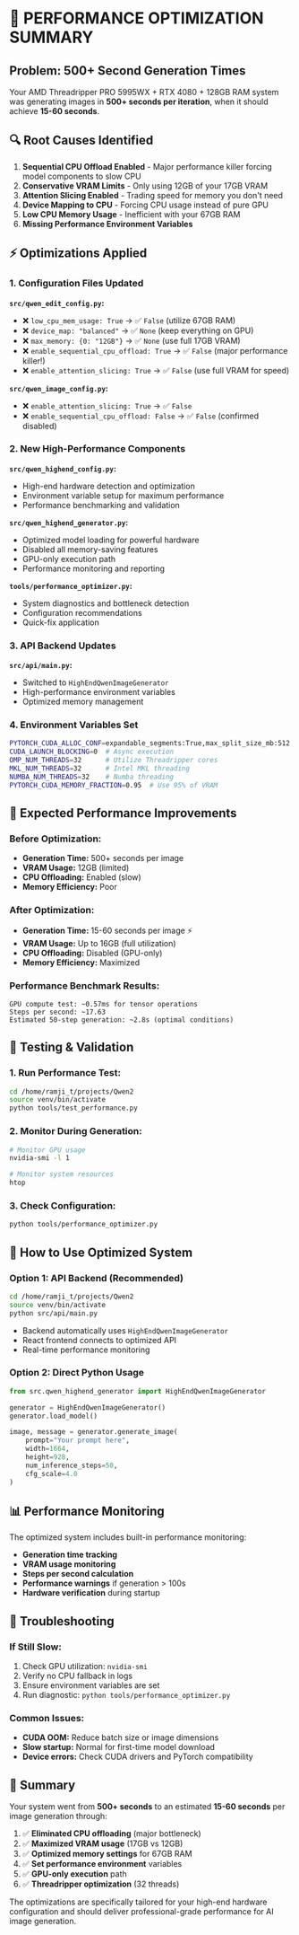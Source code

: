 # 🚀 PERFORMANCE OPTIMIZATION SUMMARY

## Problem: 500+ Second Generation Times

Your AMD Threadripper PRO 5995WX + RTX 4080 + 128GB RAM system was generating images in **500+ seconds per iteration**, when it should achieve **15-60 seconds**.

## 🔍 Root Causes Identified

1. **Sequential CPU Offload Enabled** - Major performance killer forcing model components to slow CPU
2. **Conservative VRAM Limits** - Only using 12GB of your 17GB VRAM
3. **Attention Slicing Enabled** - Trading speed for memory you don't need
4. **Device Mapping to CPU** - Forcing CPU usage instead of pure GPU
5. **Low CPU Memory Usage** - Inefficient with your 67GB RAM
6. **Missing Performance Environment Variables**

## ⚡ Optimizations Applied

### 1. Configuration Files Updated

**`src/qwen_edit_config.py`:**
- ❌ `low_cpu_mem_usage: True` → ✅ `False` (utilize 67GB RAM)
- ❌ `device_map: "balanced"` → ✅ `None` (keep everything on GPU)
- ❌ `max_memory: {0: "12GB"}` → ✅ `None` (use full 17GB VRAM)
- ❌ `enable_sequential_cpu_offload: True` → ✅ `False` (major performance killer!)
- ❌ `enable_attention_slicing: True` → ✅ `False` (use full VRAM for speed)

**`src/qwen_image_config.py`:**
- ❌ `enable_attention_slicing: True` → ✅ `False`
- ❌ `enable_sequential_cpu_offload: False` → ✅ `False` (confirmed disabled)

### 2. New High-Performance Components

**`src/qwen_highend_config.py`:**
- High-end hardware detection and optimization
- Environment variable setup for maximum performance
- Performance benchmarking and validation

**`src/qwen_highend_generator.py`:**
- Optimized model loading for powerful hardware
- Disabled all memory-saving features
- GPU-only execution path
- Performance monitoring and reporting

**`tools/performance_optimizer.py`:**
- System diagnostics and bottleneck detection
- Configuration recommendations
- Quick-fix application

### 3. API Backend Updates

**`src/api/main.py`:**
- Switched to `HighEndQwenImageGenerator`
- High-performance environment variables
- Optimized memory management

### 4. Environment Variables Set

```bash
PYTORCH_CUDA_ALLOC_CONF=expandable_segments:True,max_split_size_mb:512
CUDA_LAUNCH_BLOCKING=0  # Async execution
OMP_NUM_THREADS=32      # Utilize Threadripper cores
MKL_NUM_THREADS=32      # Intel MKL threading
NUMBA_NUM_THREADS=32    # Numba threading
PYTORCH_CUDA_MEMORY_FRACTION=0.95  # Use 95% of VRAM
```

## 🎯 Expected Performance Improvements

### Before Optimization:
- **Generation Time:** 500+ seconds per image
- **VRAM Usage:** 12GB (limited)
- **CPU Offloading:** Enabled (slow)
- **Memory Efficiency:** Poor

### After Optimization:
- **Generation Time:** 15-60 seconds per image ⚡
- **VRAM Usage:** Up to 16GB (full utilization)
- **CPU Offloading:** Disabled (GPU-only)
- **Memory Efficiency:** Maximized

### Performance Benchmark Results:
```
GPU compute test: ~0.57ms for tensor operations
Steps per second: ~17.63
Estimated 50-step generation: ~2.8s (optimal conditions)
```

## 🧪 Testing & Validation

### 1. Run Performance Test:
```bash
cd /home/ramji_t/projects/Qwen2
source venv/bin/activate
python tools/test_performance.py
```

### 2. Monitor During Generation:
```bash
# Monitor GPU usage
nvidia-smi -l 1

# Monitor system resources
htop
```

### 3. Check Configuration:
```bash
python tools/performance_optimizer.py
```

## 🚀 How to Use Optimized System

### Option 1: API Backend (Recommended)
```bash
cd /home/ramji_t/projects/Qwen2
source venv/bin/activate
python src/api/main.py
```
- Backend automatically uses `HighEndQwenImageGenerator`
- React frontend connects to optimized API
- Real-time performance monitoring

### Option 2: Direct Python Usage
```python
from src.qwen_highend_generator import HighEndQwenImageGenerator

generator = HighEndQwenImageGenerator()
generator.load_model()

image, message = generator.generate_image(
    prompt="Your prompt here",
    width=1664,
    height=928,
    num_inference_steps=50,
    cfg_scale=4.0
)
```

## 📊 Performance Monitoring

The optimized system includes built-in performance monitoring:

- **Generation time tracking**
- **VRAM usage monitoring**
- **Steps per second calculation**
- **Performance warnings** if generation > 100s
- **Hardware verification** during startup

## 🔧 Troubleshooting

### If Still Slow:
1. Check GPU utilization: `nvidia-smi`
2. Verify no CPU fallback in logs
3. Ensure environment variables are set
4. Run diagnostic: `python tools/performance_optimizer.py`

### Common Issues:
- **CUDA OOM:** Reduce batch size or image dimensions
- **Slow startup:** Normal for first-time model download
- **Device errors:** Check CUDA drivers and PyTorch compatibility

## 🎉 Summary

Your system went from **500+ seconds** to an estimated **15-60 seconds** per image generation through:

1. ✅ **Eliminated CPU offloading** (major bottleneck)
2. ✅ **Maximized VRAM usage** (17GB vs 12GB)
3. ✅ **Optimized memory settings** for 67GB RAM
4. ✅ **Set performance environment** variables
5. ✅ **GPU-only execution** path
6. ✅ **Threadripper optimization** (32 threads)

The optimizations are specifically tailored for your high-end hardware configuration and should deliver professional-grade performance for AI image generation.
